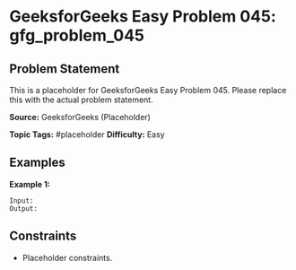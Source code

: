 # GeeksforGeeks Easy Problem 045: gfg_problem_045

## Problem Statement

This is a placeholder for GeeksforGeeks Easy Problem 045.
Please replace this with the actual problem statement.

**Source:** GeeksforGeeks (Placeholder)

**Topic Tags:** #placeholder
**Difficulty:** Easy

## Examples

**Example 1:**

```
Input:
Output:
```

## Constraints

- Placeholder constraints.
